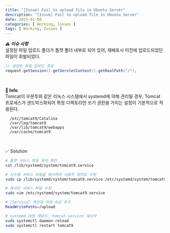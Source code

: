 ```yaml
---
title: "[Issue] Fail to upload file in Ubuntu Server"
description: "[Issue] Fail to upload file in Ubuntu Server"
date: 2025-01-08
categories: [ Working, Issues ]
tags: [ Working, Issues ]
---
```


***⚠️ 이슈 사항***  
설정된 파일 업로드 폴더가 톰캣 폴더 내부로 되어 있어, 재배포시 이전에 업로드되었던 파일이 휘발되었다.  
```java
// 설정된 파일 업로드 경로
request.getSession().getServletContext().getRealPath("/");  
```

<br>

**📖 Info**  
  Tomcat이 우분투와 같은 리눅스 시스템에서 systemd에 의해 관리될 경우, Tomcat 프로세스가 샌드박스화되어 특정 디렉토리만 쓰기 권한을 가지는 설정이 기본적으로 적용된다.  
  ```text
    /etc/tomcat9/Catalina  
    /var/log/tomcat9  
    /var/lib/tomcat9/webapps  
    /var/cache/tomcat9  
  ```

<br>

✅ Solution
```bash
# 톰캣 서비스 파일 위치 확인
cat /lib/systemd/system/tomcat9.service

# 시스템 서비스 파일을 복사하여 사용자 정의로 수정
sudo cp /lib/systemd/system/tomcat9.service /etc/systemd/system/tomcat9.service

# 복사된 서비스 파일 수정
sudo vim /etc/systemd/system/tomcat9.service

# [Service] 섹션에 아래 속성 추가
ReadWritePaths=/upload

# systemd 데몬 재로드, tomcat service 재시작
sudo systemctl daemon-reload
sudo systemctl restart tomcat9
```


